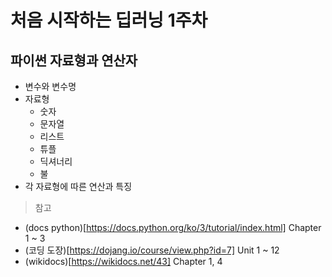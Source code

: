 # 처음 시작하는 딥러닝 1주차
## 파이썬 자료형과 연산자

- 변수와 변수명
- 자료형
    - 숫자
    - 문자열
    - 리스트
    - 튜플
    - 딕셔너리
    - 불
- 각 자료형에 따른 연산과 특징

> 참고
- (docs python)[https://docs.python.org/ko/3/tutorial/index.html] Chapter 1 ~ 3
- (코딩 도장)[https://dojang.io/course/view.php?id=7] Unit 1 ~ 12
- (wikidocs)[https://wikidocs.net/43] Chapter 1, 4



